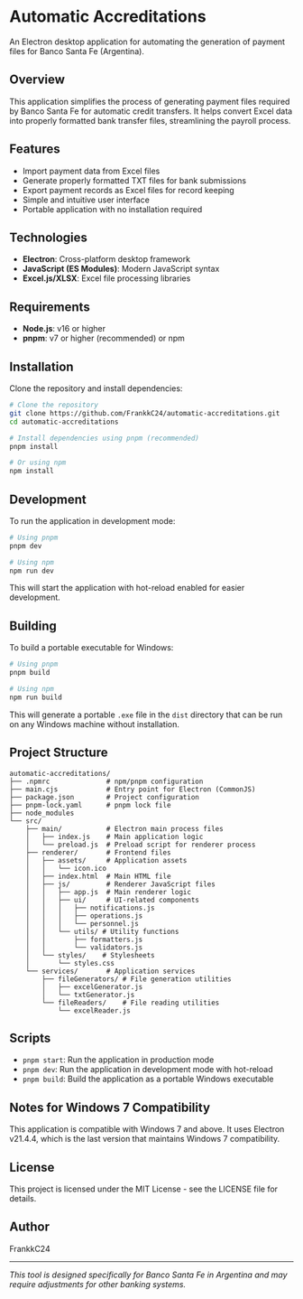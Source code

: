 # Automatic Accreditations

An Electron desktop application for automating the generation of payment files for Banco Santa Fe (Argentina).

## Overview

This application simplifies the process of generating payment files required by Banco Santa Fe for automatic credit transfers. It helps convert Excel data into properly formatted bank transfer files, streamlining the payroll process.

## Features

- Import payment data from Excel files
- Generate properly formatted TXT files for bank submissions
- Export payment records as Excel files for record keeping
- Simple and intuitive user interface
- Portable application with no installation required

## Technologies

- **Electron**: Cross-platform desktop framework
- **JavaScript (ES Modules)**: Modern JavaScript syntax
- **Excel.js/XLSX**: Excel file processing libraries

## Requirements

- **Node.js**: v16 or higher
- **pnpm**: v7 or higher (recommended) or npm

## Installation

Clone the repository and install dependencies:

```bash
# Clone the repository
git clone https://github.com/FrankkC24/automatic-accreditations.git
cd automatic-accreditations

# Install dependencies using pnpm (recommended)
pnpm install

# Or using npm
npm install
```

## Development

To run the application in development mode:

```bash
# Using pnpm
pnpm dev

# Using npm
npm run dev
```

This will start the application with hot-reload enabled for easier development.

## Building

To build a portable executable for Windows:

```bash
# Using pnpm
pnpm build

# Using npm
npm run build
```

This will generate a portable `.exe` file in the `dist` directory that can be run on any Windows machine without installation.

## Project Structure

```
automatic-accreditations/
├── .npmrc              # npm/pnpm configuration
├── main.cjs            # Entry point for Electron (CommonJS)
├── package.json        # Project configuration
├── pnpm-lock.yaml      # pnpm lock file
├── node_modules
└── src/
    ├── main/           # Electron main process files
    │   ├── index.js    # Main application logic
    │   └── preload.js  # Preload script for renderer process
    ├── renderer/       # Frontend files
    │   ├── assets/     # Application assets
    │   │   └── icon.ico
    │   ├── index.html  # Main HTML file
    │   ├── js/         # Renderer JavaScript files
    │   │   ├── app.js  # Main renderer logic
    │   │   ├── ui/     # UI-related components
    │   │   │   ├── notifications.js
    │   │   │   ├── operations.js
    │   │   │   └── personnel.js
    │   │   └── utils/ # Utility functions
    │   │       ├── formatters.js
    │   │       └── validators.js
    │   └── styles/    # Stylesheets
    │       └── styles.css
    └── services/       # Application services
        ├── fileGenerators/ # File generation utilities
        │   ├── excelGenerator.js
        │   └── txtGenerator.js
        └── fileReaders/    # File reading utilities
            └── excelReader.js
```

## Scripts

- `pnpm start`: Run the application in production mode
- `pnpm dev`: Run the application in development mode with hot-reload
- `pnpm build`: Build the application as a portable Windows executable

## Notes for Windows 7 Compatibility

This application is compatible with Windows 7 and above. It uses Electron v21.4.4, which is the last version that maintains Windows 7 compatibility.

## License

This project is licensed under the MIT License - see the LICENSE file for details.

## Author

FrankkC24

---

*This tool is designed specifically for Banco Santa Fe in Argentina and may require adjustments for other banking systems.*